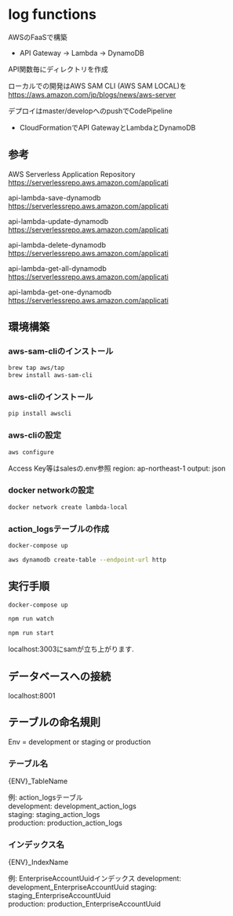 # log functions

AWSのFaaSで構築  

- API Gateway -> Lambda -> DynamoDB  

API関数毎にディレクトリを作成  

ローカルでの開発はAWS SAM CLI (AWS SAM LOCAL)を
https://aws.amazon.com/jp/blogs/news/aws-server

デプロイはmaster/developへのpushでCodePipeline 

- CloudFormationでAPI GatewayとLambdaとDynamoDB

## 参考

AWS Serverless Application Repository  
https://serverlessrepo.aws.amazon.com/applicati

api-lambda-save-dynamodb  
https://serverlessrepo.aws.amazon.com/applicati

api-lambda-update-dynamodb  
https://serverlessrepo.aws.amazon.com/applicati

api-lambda-delete-dynamodb  
https://serverlessrepo.aws.amazon.com/applicati

api-lambda-get-all-dynamodb  
https://serverlessrepo.aws.amazon.com/applicati

api-lambda-get-one-dynamodb  
https://serverlessrepo.aws.amazon.com/applicati

## 環境構築

### aws-sam-cliのインストール

  ```sh
  brew tap aws/tap
  brew install aws-sam-cli
  ```

### aws-cliのインストール

  ```sh
  pip install awscli
  ```

### aws-cliの設定

  ```sh
  aws configure
  ```
  Access Key等はsalesの.env参照
  region: ap-northeast-1
  output: json

### docker networkの設定

  ```sh
  docker network create lambda-local
  ```

### action_logsテーブルの作成

  ```sh
  docker-compose up
  ```

  ```sh
  aws dynamodb create-table --endpoint-url http
  ```

## 実行手順

  ```sh
  docker-compose up
  ```

  ```sh
  npm run watch
  ```

  ```sh
  npm run start
  ```

  localhost:3003にsamが立ち上がります.


## データベースへの接続
localhost:8001


## テーブルの命名規則
Env = development or staging or production

### テーブル名
{ENV}_TableName  

例: action_logsテーブル  
development: development_action_logs  
staging: staging_action_logs  
production: production_action_logs  


### インデックス名
{ENV}_IndexName

例: EnterpriseAccountUuidインデックス
development: development_EnterpriseAccountUuid 
staging: staging_EnterpriseAccountUuid  
production: production_EnterpriseAccountUuid  
